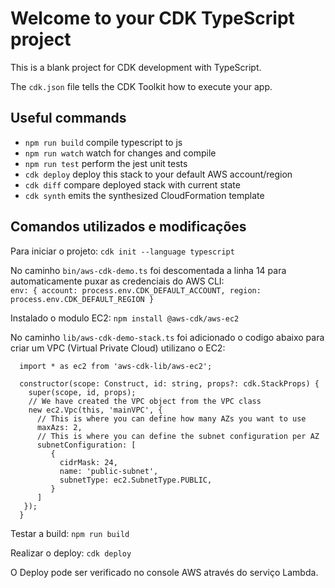# Welcome to your CDK TypeScript project

This is a blank project for CDK development with TypeScript.

The `cdk.json` file tells the CDK Toolkit how to execute your app.

## Useful commands

* `npm run build`   compile typescript to js
* `npm run watch`   watch for changes and compile
* `npm run test`    perform the jest unit tests
* `cdk deploy`      deploy this stack to your default AWS account/region
* `cdk diff`        compare deployed stack with current state
* `cdk synth`       emits the synthesized CloudFormation template

## Comandos utilizados e modificações

Para iniciar o projeto: `cdk init --language typescript`

No caminho `bin/aws-cdk-demo.ts` foi descomentada a linha 14 para automaticamente puxar as credenciais do AWS CLI: </br>
`env: { account: process.env.CDK_DEFAULT_ACCOUNT, region: process.env.CDK_DEFAULT_REGION }`

Instalado o modulo EC2: `npm install @aws-cdk/aws-ec2`

No caminho `lib/aws-cdk-demo-stack.ts` foi adicionado o codigo abaixo para criar um VPC (Virtual Private Cloud) utilizano o EC2:
```
  import * as ec2 from 'aws-cdk-lib/aws-ec2';

  constructor(scope: Construct, id: string, props?: cdk.StackProps) {
    super(scope, id, props);
    // We have created the VPC object from the VPC class
    new ec2.Vpc(this, 'mainVPC', {
      // This is where you can define how many AZs you want to use
      maxAzs: 2,
      // This is where you can define the subnet configuration per AZ
      subnetConfiguration: [
         {
           cidrMask: 24,
           name: 'public-subnet',
           subnetType: ec2.SubnetType.PUBLIC,
         }
      ]
   });
  }
```

  Testar a build: `npm run build`

  Realizar o deploy: `cdk deploy`

  O Deploy pode ser verificado no console AWS através do serviço Lambda.
